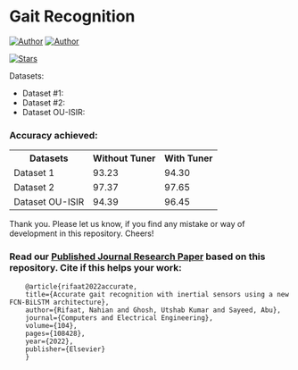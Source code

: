 # Gait Recognition

[![Author](https://img.shields.io/badge/author-NahianAlindo-red)](https://github.com/NahianAlindo/)
[![Author](https://img.shields.io/badge/author-utshabkg-red)](https://github.com/utshabkg/)

[![Stars](https://img.shields.io/github/stars/NahianAlindo/gait_recognition?style=social)](https://github.com/NahianAlindo/gait_recognition/stargazers)

Datasets:
- Dataset #1: 
- Dataset #2: 
- Dataset OU-ISIR: 

### Accuracy achieved:

<table>
<tr> 
  <th> Datasets </th> 
  <th> Without Tuner </th>
  <th> With Tuner </th>
</tr>

<tr> 
  <td> Dataset 1 </td>
  <td> 93.23 </td> 
  <td>94.30 </td>
</tr>

<tr>
  <td> Dataset 2 </td>
  <td> 97.37 </td>
  <td> 97.65 </td>
</tr> 

<tr> 
  <td> Dataset OU-ISIR </td>
  <td> 94.39 </td>
  <td> 96.45 </td>
</tr>
</table>

Thank you. Please let us know, if you find any mistake or way of development in this repository. Cheers!

### Read our [Published Journal Research Paper](https://www.sciencedirect.com/science/article/pii/S2352914821002872) based on this repository. Cite if this helps your work:
```
    @article{rifaat2022accurate,
    title={Accurate gait recognition with inertial sensors using a new FCN-BiLSTM architecture},
    author={Rifaat, Nahian and Ghosh, Utshab Kumar and Sayeed, Abu},
    journal={Computers and Electrical Engineering},
    volume={104},
    pages={108428},
    year={2022},
    publisher={Elsevier}
    }
```

